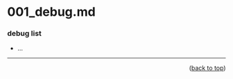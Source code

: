 <a name="topage"></a>

# 001_debug.md

### debug list

* ...

-----

<p align="right">(<a href="#topage">back to top</a>)</p>
<br/>
<br/>
